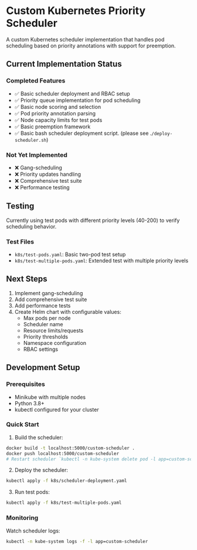 # Custom Kubernetes Priority Scheduler

A custom Kubernetes scheduler implementation that handles pod scheduling based on priority annotations with support for preemption.

## Current Implementation Status

### Completed Features
- ✅ Basic scheduler deployment and RBAC setup
- ✅ Priority queue implementation for pod scheduling
- ✅ Basic node scoring and selection
- ✅ Pod priority annotation parsing
- ✅ Node capacity limits for test pods
- ✅ Basic preemption framework
- ✅ Basic bash scheduler deployment script. (please see .`/deploy-scheduler.sh`)


### Not Yet Implemented
- ❌ Gang-scheduling
- ❌ Priority updates handling
- ❌ Comprehensive test suite
- ❌ Performance testing

## Testing
Currently using test pods with different priority levels (40-200) to verify scheduling behavior.

### Test Files
- `k8s/test-pods.yaml`: Basic two-pod test setup
- `k8s/test-multiple-pods.yaml`: Extended test with multiple priority levels

## Next Steps
1. Implement gang-scheduling
2. Add comprehensive test suite
3. Add performance tests
4. Create Helm chart with configurable values:
   - Max pods per node
   - Scheduler name
   - Resource limits/requests
   - Priority thresholds
   - Namespace configuration
   - RBAC settings

## Development Setup

### Prerequisites
- Minikube with multiple nodes
- Python 3.8+
- kubectl configured for your cluster

### Quick Start
1. Build the scheduler:
```bash
docker build -t localhost:5000/custom-scheduler .
docker push localhost:5000/custom-scheduler
# Restart scheduler `kubectl -n kube-system delete pod -l app=custom-scheduler --force --grace-period=0`
```

2. Deploy the scheduler:
```bash
kubectl apply -f k8s/scheduler-deployment.yaml
```

3. Run test pods:
```bash
kubectl apply -f k8s/test-multiple-pods.yaml
```

### Monitoring
Watch scheduler logs:
```bash
kubectl -n kube-system logs -f -l app=custom-scheduler
```
